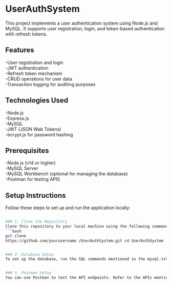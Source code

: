 # UserAuthSystem

This project implements a user authentication system using Node.js and MySQL. It supports user registration, login, and token-based authentication with refresh tokens.

## Features
-User registration and login  
-JWT authentication  
-Refresh token mechanism  
-CRUD operations for user data  
-Transaction logging for auditing purposes  

## Technologies Used
-Node.js  
-Express.js  
-MySQL  
-JWT (JSON Web Tokens)  
-bcrypt.js for password hashing  

## Prerequisites
-Node.js (v14 or higher)  
-MySQL Server  
-MySQL Workbench (optional for managing the database)  
-Postman for testing APIS  

## Setup Instructions
Follow these steps to set up and run the application locally:  
```bash

### 1. Clone the Repository
Clone this repository to your local machine using the following command:  
```bash
git clone
https://github.com/yourusername /UserAuthSystem.git cd UserAuthSystem


### 2. Database Setup
To set up the database, run the SQL commands mentioned in the mysql.txt file


### 3. Postman Setup
You can use Postman to test the API endpoints. Refer to the APIs mentioned in the postman.txt file. 

